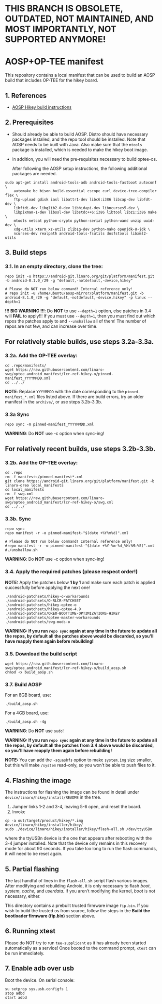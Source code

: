 # THIS BRANCH IS OBSOLETE, OUTDATED, NOT MAINTAINED, AND MOST IMPORTANTLY, NOT SUPPORTED ANYMORE!

# AOSP+OP-TEE manifest

This repository contains a local manifest that can be used to build an
AOSP build that includes OP-TEE for the hikey board.

## 1. References

* [AOSP Hikey build instructions][1]

## 2. Prerequisites

* Should already be able to build AOSP.  Distro should have necessary
  packages installed, and the repo tool should be installed.  Note
  that AOSP needs to be built with Java.  Also make sure that
  the `mtools` package is installed, which is needed to make the hikey
  boot image.

* In addition, you will need the pre-requisites necessary to build
  optee-os.

  After following the AOSP setup instructions, the following
  additional packages are needed.

```
sudo apt-get install android-tools-adb android-tools-fastboot autoconf \
	automake bc bison build-essential cscope curl device-tree-compiler flex \
	ftp-upload gdisk iasl libattr1-dev libc6:i386 libcap-dev libfdt-dev \
	libftdi-dev libglib2.0-dev libhidapi-dev libncurses5-dev \
	libpixman-1-dev libssl-dev libstdc++6:i386 libtool libz1:i386 make \
	mtools netcat python-crypto python-serial python-wand unzip uuid-dev \
	xdg-utils xterm xz-utils zlib1g-dev python-mako openjdk-8-jdk \
	ncurses-dev realpath android-tools-fsutils dosfstools libxml2-utils
```

## 3. Build steps

### 3.1. In an empty directory, clone the tree:

```
repo init -u https://android-git.linaro.org/git/platform/manifest.git -b android-8.1.0_r29 -g "default,-notdefault,-device,hikey"

# Please do NOT run below command! Internal reference only!
# repo init -u /home/ubuntu/aosp-mirror/platform/manifest.git -b android-8.1.0_r29 -g "default,-notdefault,-device,hikey" -p linux --depth=1
```

**!!! BIG WARNING !!!**: Do **NOT** to use `--depth=1` option, else patches in 3.4 will **FAIL** to apply!!! If you must use `--depth=1`, then you must find out which repos the patches apply to and `--unshallow` all of them! The number of repos are not few, and can increase over time.

## For relatively stable builds, use steps 3.2a-3.3a.

### 3.2a. Add the OP-TEE overlay:

```
cd .repo/manifests/
wget https://raw.githubusercontent.com/linaro-swg/optee_android_manifest/lcr-ref-hikey-o/pinned-manifest_YYYYMMDD.xml
cd ../../
```

**NOTE**: Replace `YYYYMMDD` with the date corresponding to the
`pinned-manifest_*.xml` files listed above. If there are build errors,
try an older manifest in the `archive/`, or use steps 3.2b-3.3b.

### 3.3a Sync

```
repo sync -m pinned-manifest_YYYYMMDD.xml
```

**WARNING**: Do **NOT** use -c option when sync-ing!

## For relatively recent builds, use steps 3.2b-3.3b.

### 3.2b. Add the OP-TEE overlay:

```
cd .repo
rm -f manifests/pinned-manifest*.xml
git clone https://android-git.linaro.org/git/platform/manifest.git -b linaro-oreo local_manifests
cd local_manifests
rm -f swg.xml
wget https://raw.githubusercontent.com/linaro-swg/optee_android_manifest/lcr-ref-hikey-o/swg.xml
cd ../../
```

### 3.3b. Sync

```
repo sync
repo manifest -r -o pinned-manifest-"$(date +%Y%m%d)".xml

# Please do NOT run below command! Internal reference only!
#repo manifest -r -o pinned-manifest-"$(date +%Y-%m-%d_%H:%M:%S)".xml
#./unshallow.sh
```

**WARNING**: Do **NOT** use -c option when sync-ing!

### 3.4. Apply the required patches (**please respect order!**)

**NOTE:** Apply the patches below **1 by 1** and make sure each patch is
applied successfully before applying the next one!

```
./android-patchsets/hikey-o-workarounds
./android-patchsets/O-RLCR-PATCHSET
./android-patchsets/hikey-optee-o
./android-patchsets/hikey-optee-4.9
./android-patchsets/OREO-BOOTTIME-OPTIMIZATIONS-HIKEY
./android-patchsets/optee-master-workarounds
./android-patchsets/swg-mods-o
```

**WARNING: If you run `repo sync` again at any time in the future to update
all the repos, by default all the patches above would be discarded, so you'll
have reapply them again before rebuilding!**

### 3.5. Download the build script

```
wget https://raw.githubusercontent.com/linaro-swg/optee_android_manifest/lcr-ref-hikey-o/build_aosp.sh
chmod +x build_aosp.sh
```

### 3.7. Build AOSP

For an 8GB board, use:
```
./build_aosp.sh
```

For a 4GB board, use:
```
./build_aosp.sh -4g
```

**WARNING**: Do **NOT** use `sudo`!

**WARNING: If you run `repo sync` again at any time in the future to update
all the repos, by default all the patches from 3.4 above would be discarded,
so you'll have reapply them again before rebuilding!**

**NOTE:** You can add the `-squashfs` option to make `system.img` size
smaller, but this will make `/system` read-only, so you won't be able to
push files to it.

## 4. Flashing the image

The instructions for flashing the image can be found in detail under
`device/linaro/hikey/install/README` in the tree.
1. Jumper links 1-2 and 3-4, leaving 5-6 open, and reset the board.
2. Invoke

```
cp -a out/target/product/hikey/*.img device/linaro/hikey/installer/hikey/
sudo ./device/linaro/hikey/installer/hikey/flash-all.sh /dev/ttyUSBn
```

where the ttyUSBn device is the one that appears after rebooting with
the 3-4 jumper installed.  Note that the device only remains in this
recovery mode for about 90 seconds.  If you take too long to run the
flash commands, it will need to be reset again.

## 5. Partial flashing

The last handful of lines in the `flash-all.sh` script flash various
images.  After modifying and rebuilding Android, it is only necessary
to flash *boot*, *system*, *cache*, and *userdata*.  If you aren't
modifying the kernel, *boot* is not necessary, either.

This directory contains a prebuilt trusted firmware image `fip.bin`.
If you wish to build the trusted os from source, follow the steps in the
**Build the bootloader firmware (fip.bin)** section above.

## 6. Running xtest

Please do NOT try to run `tee-supplicant` as it has already been started
automatically as a service! Once booted to the command prompt, `xtest`
can be run immediately.

## 7. Enable adb over usb

Boot the device. On serial console:

```
su setprop sys.usb.configfs 1
stop adbd
start adbd
```

[1]: https://source.android.com/source/devices.html
